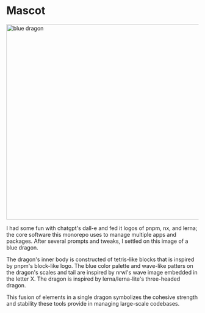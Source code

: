 # Mascot

<img src="./assets/pnpm-nx-lerna-dragon-logo.png" alt="blue dragon" width="512" height="512" />

I had some fun with chatgpt's dall-e and fed it logos of pnpm, nx, and lerna; the core software this monorepo uses to manage multiple apps and packages. After several prompts and tweaks, I settled on this image of a blue dragon.

The dragon's inner body is constructed of tetris-like blocks that is inspired by pnpm's block-like logo. The blue color palette and wave-like patters on the dragon's scales and tail are inspired by nrwl's wave image embedded in the letter X. The dragon is inspired by lerna/lerna-lite's three-headed dragon.

This fusion of elements in a single dragon symbolizes the cohesive strength and stability these tools provide in managing large-scale codebases.
